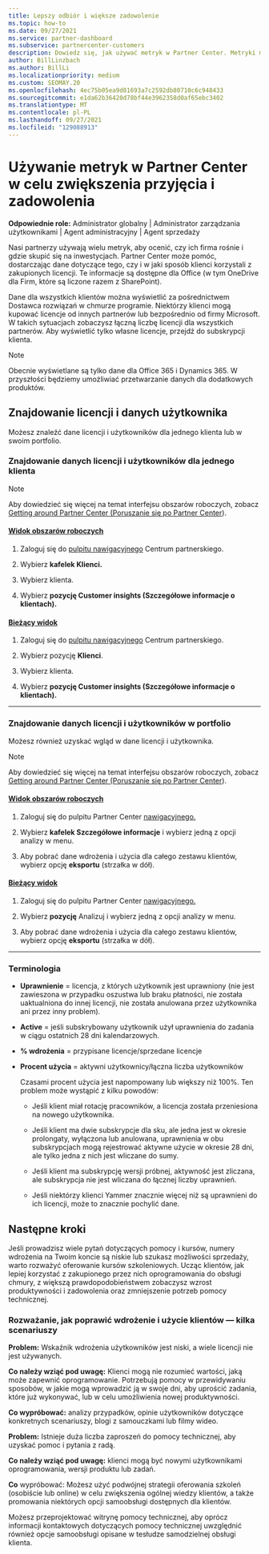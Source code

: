 ```yaml
---
title: Lepszy odbiór i większe zadowolenie
ms.topic: how-to
ms.date: 09/27/2021
ms.service: partner-dashboard
ms.subservice: partnercenter-customers
description: Dowiedz się, jak używać metryk w Partner Center. Metryki mogą pokazywać, czy Twoja firma się rozwija, jak klienci używają swoich licencji i gdzie skupić się na inwestycjach.
author: BillLinzbach
ms.author: BillLi
ms.localizationpriority: medium
ms.custom: SEOMAY.20
ms.openlocfilehash: 4ec75b05ea9d81693a7c2592db80710c6c948433
ms.sourcegitcommit: e1da62b36420d78bf44e3962358d0af65ebc3402
ms.translationtype: MT
ms.contentlocale: pl-PL
ms.lasthandoff: 09/27/2021
ms.locfileid: "129088913"
---
```

# <a name="use-metrics-in-partner-center-to-increase-adoption-and-satisfaction"></a>Używanie metryk w Partner Center w celu zwiększenia przyjęcia i zadowolenia

**Odpowiednie role:** Administrator globalny | Administrator zarządzania użytkownikami | Agent administracyjny | Agent sprzedaży

Nasi partnerzy używają wielu metryk, aby ocenić, czy ich firma rośnie i gdzie skupić się na inwestycjach. Partner Center może pomóc, dostarczając dane dotyczące tego, czy i w jaki sposób klienci korzystali z zakupionych licencji. Te informacje są dostępne dla Office (w tym OneDrive dla Firm, które są liczone razem z SharePoint).

Dane dla wszystkich klientów można wyświetlić za pośrednictwem Dostawca rozwiązań w chmurze programie. Niektórzy klienci mogą kupować licencje od innych partnerów lub bezpośrednio od firmy Microsoft. W takich sytuacjach zobaczysz łączną liczbę licencji dla wszystkich partnerów. Aby wyświetlić tylko własne licencje, przejdź do subskrypcji klienta.

> [!NOTE]  
> Obecnie wyświetlane są tylko dane dla Office 365 i Dynamics 365. W przyszłości będziemy umożliwiać przetwarzanie danych dla dodatkowych produktów.

## <a name="find-license-and-user-data"></a>Znajdowanie licencji i danych użytkownika

Możesz znaleźć dane licencji i użytkowników dla jednego klienta lub w swoim portfolio.

### <a name="find-license-and-user-data-for-a-single-customer"></a>Znajdowanie danych licencji i użytkowników dla jednego klienta

> [!NOTE]
> Aby dowiedzieć się więcej na temat interfejsu obszarów roboczych, zobacz [Getting around Partner Center (Poruszanie się po Partner Center](get-around-partner-center.md#turn-workspaces-on-and-off)).

#### <a name="workspaces-view"></a>[Widok obszarów roboczych](#tab/workspaces-view)

1. Zaloguj się do [pulpitu nawigacyjnego](https://partner.microsoft.com/dashboard) Centrum partnerskiego.

2. Wybierz **kafelek Klienci.**

3. Wybierz klienta.

4. Wybierz **pozycję Customer insights (Szczegółowe informacje o klientach).**

#### <a name="current-view"></a>[Bieżący widok](#tab/current-view)

1. Zaloguj się do [pulpitu nawigacyjnego](https://partner.microsoft.com/dashboard) Centrum partnerskiego.

2. Wybierz pozycję **Klienci**.

3. Wybierz klienta.

4. Wybierz **pozycję Customer insights (Szczegółowe informacje o klientach).**

* * *

### <a name="find-license-and-user-data-across-your-portfolio"></a>Znajdowanie danych licencji i użytkowników w portfolio

Możesz również uzyskać wgląd w dane licencji i użytkownika.

> [!NOTE]
> Aby dowiedzieć się więcej na temat interfejsu obszarów roboczych, zobacz [Getting around Partner Center (Poruszanie się po Partner Center](get-around-partner-center.md#turn-workspaces-on-and-off)).

#### <a name="workspaces-view"></a>[Widok obszarów roboczych](#tab/workspaces-view)

1. Zaloguj się do pulpitu Partner Center [nawigacyjnego.](https://partner.microsoft.com/dashboard)

2. Wybierz **kafelek Szczegółowe informacje** i wybierz jedną z opcji analizy w menu.

3. Aby pobrać dane wdrożenia i użycia dla całego zestawu klientów, wybierz opcję **eksportu** (strzałka w dół).

#### <a name="current-view"></a>[Bieżący widok](#tab/current-view)

1. Zaloguj się do pulpitu Partner Center [nawigacyjnego.](https://partner.microsoft.com/dashboard)

2. Wybierz **pozycję** Analizuj i wybierz jedną z opcji analizy w menu.

3. Aby pobrać dane wdrożenia i użycia dla całego zestawu klientów, wybierz opcję **eksportu** (strzałka w dół).

* * *

### <a name="terminology"></a>Terminologia

- **Uprawnienie** = licencja, z których użytkownik jest uprawniony (nie jest zawieszona w przypadku oszustwa lub braku płatności, nie została uaktualniona do innej licencji, nie została anulowana przez użytkownika ani przez inny problem).

- **Active** = jeśli subskrybowany użytkownik użył uprawnienia do zadania w ciągu ostatnich 28 dni kalendarzowych.

- **% wdrożenia** = przypisane licencje/sprzedane licencje

- **Procent użycia** = aktywni użytkownicy/łączna liczba użytkowników

   Czasami procent użycia jest napompowany lub większy niż 100%. Ten problem może wystąpić z kilku powodów:

  - Jeśli klient miał rotację pracowników, a licencja została przeniesiona na nowego użytkownika.

  - Jeśli klient ma dwie subskrypcje dla sku, ale jedna jest w okresie prolongaty, wyłączona lub anulowana, uprawnienia w obu subskrypcjach mogą rejestrować aktywne użycie w okresie 28 dni, ale tylko jedna z nich jest wliczane do sumy.

  - Jeśli klient ma subskrypcję wersji próbnej, aktywność jest zliczana, ale subskrypcja nie jest wliczana do łącznej liczby uprawnień.

  - Jeśli niektórzy klienci Yammer znacznie więcej niż są uprawnieni do ich licencji, może to znacznie pochylić dane.

## <a name="next-steps"></a>Następne kroki

Jeśli prowadzisz wiele pytań dotyczących pomocy i kursów, numery wdrożenia na Twoim koncie są niskie lub szukasz możliwości sprzedaży, warto rozważyć oferowanie kursów szkoleniowych. Ucząc klientów, jak lepiej korzystać z zakupionego przez nich oprogramowania do obsługi chmury, z większą prawdopodobieństwem zobaczysz wzrost produktywności i zadowolenia oraz zmniejszenie potrzeb pomocy technicznej.

### <a name="considering-how-to-improve-customer-adoption-and-usage---a-couple-scenarios"></a>Rozważanie, jak poprawić wdrożenie i użycie klientów — kilka scenariuszy

**Problem:** Wskaźnik wdrożenia użytkowników jest niski, a wiele licencji nie jest używanych.

**Co należy wziąć pod uwagę:** Klienci mogą nie rozumieć wartości, jaką może zapewnić oprogramowanie. Potrzebują pomocy w przewidywaniu sposobów, w jakie mogą wprowadzić ją w swoje dni, aby uprościć zadania, które już wykonywać, lub w celu umożliwienia nowej produktywności.

**Co wypróbować:** analizy przypadków, opinie użytkowników dotyczące konkretnych scenariuszy, blogi z samouczkami lub filmy wideo.

**Problem:** Istnieje duża liczba zaproszeń do pomocy technicznej, aby uzyskać pomoc i pytania z radą.

**Co należy wziąć pod uwagę:** klienci mogą być nowymi użytkownikami oprogramowania, wersji produktu lub zadań.

**Co** wypróbować: Możesz użyć podwójnej strategii oferowania szkoleń (osobiście lub online) w celu zwiększenia ogólnej wiedzy klientów, a także promowania niektórych opcji samoobsługi dostępnych dla klientów.

Możesz przeprojektować witrynę pomocy technicznej, aby oprócz [](customer-self-support.md) informacji kontaktowych dotyczących pomocy technicznej uwzględnić również opcje samoobsługi opisane w tesłudze samodzielnej obsługi klienta.

